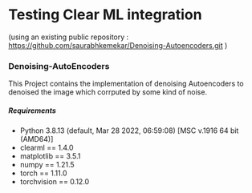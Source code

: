 # Testing Clear ML integration
(using an existing public repository :
https://github.com/saurabhkemekar/Denoising-Autoencoders.git )

### Denoising-AutoEncoders

This Project contains the implementation of denoising Autoencoders to denoised the image which corrputed by some kind of noise.


##### Requirements
  * Python 3.8.13 (default, Mar 28 2022, 06:59:08) [MSC v.1916 64 bit (AMD64)]
  * clearml == 1.4.0
  * matplotlib == 3.5.1
  * numpy == 1.21.5
  * torch == 1.11.0
  * torchvision == 0.12.0

